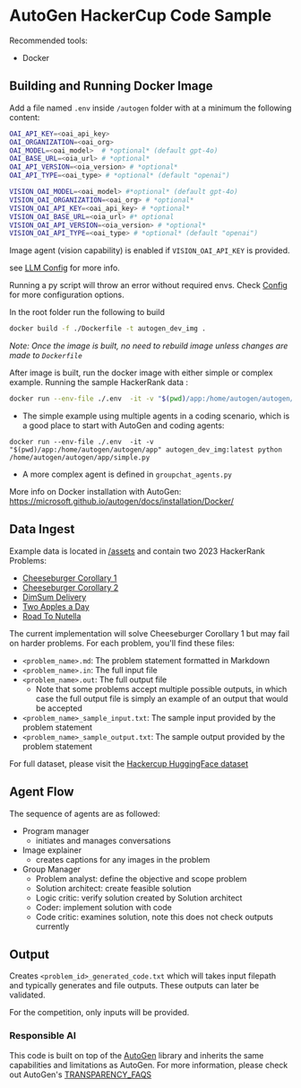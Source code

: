# AutoGen HackerCup Code Sample
Recommended tools:
- Docker

## Building and Running Docker Image


Add a file named `.env` inside `/autogen` folder with at a minimum the following content:
```bash
OAI_API_KEY=<oai_api_key> 
OAI_ORGANIZATION=<oai_org>
OAI_MODEL=<oai_model>  # *optional* (default gpt-4o) 
OAI_BASE_URL=<oia_url> # *optional* 
OAI_API_VERSION=<oia_version> # *optional*
OAI_API_TYPE=<oai_type> # *optional* (default "openai")

VISION_OAI_MODEL=<oai_model> #*optional* (default gpt-4o) 
VISION_OAI_ORGANIZATION=<oai_org> # *optional* 
VISION_OAI_API_KEY=<oai_api_key> # *optional* 
VISION_OAI_BASE_URL=<oia_url> #* optional
VISION_OAI_API_VERSION=<oia_version> # *optional*
VISION_OAI_API_TYPE=<oai_type> # *optional* (default "openai")
```
Image agent (vision capability) is enabled if `VISION_OAI_API_KEY` is provided.

see [LLM Config](https://microsoft.github.io/autogen/docs/topics/llm_configuration/) for more info.

Running a py script  will throw an error without required envs. Check [Config](./app/config/config.py) for more configuration options.

In the root folder run the following to build
```bash
docker build -f ./Dockerfile -t autogen_dev_img .
```
*Note: Once the image is built, no need to rebuild image unless changes are made to `Dockerfile`*

After image is built, run the docker image with either simple or complex example. Running the sample HackerRank data :

```bash 
docker run --env-file ./.env  -it -v "$(pwd)/app:/home/autogen/autogen/app" -v "$(pwd)/../assets/practice:/home/autogen/autogen/app/assets" autogen_dev_img:latest python /home/autogen/autogen/app/hackercup.py /home/autogen/autogen/app/assets/
```

- The simple example using multiple agents in a coding scenario, which is a good place to start with AutoGen and coding agents:

`docker run --env-file ./.env  -it -v "$(pwd)/app:/home/autogen/autogen/app" autogen_dev_img:latest python /home/autogen/autogen/app/simple.py`

- A more complex agent is defined in `groupchat_agents.py`

More info on Docker installation with AutoGen:  https://microsoft.github.io/autogen/docs/installation/Docker/


## Data Ingest
Example data is located in [/assets](../assets/) and contain two 2023 HackerRank Problems:
- [Cheeseburger Corollary 1](https://www.facebook.com/codingcompetitions/hacker-cup/2023/practice-round/problems/A1)
- [Cheeseburger Corollary 2](https://www.facebook.com/codingcompetitions/hacker-cup/2023/practice-round/problems/A2)
- [DimSum Delivery](https://www.facebook.com/codingcompetitions/hacker-cup/2023/practice-round/problems/B)
- [Two Apples a Day](https://www.facebook.com/codingcompetitions/hacker-cup/2023/practice-round/problems/C)
- [Road To Nutella](https://www.facebook.com/codingcompetitions/hacker-cup/2023/practice-round/problems/D)

The current implementation will solve Cheeseburger Corollary 1 but may fail on harder problems.
For each problem, you'll find these files:

* `<problem_name>.md`: The problem statement formatted in Markdown
* `<problem_name>.in`: The full input file
* `<problem_name>.out`: The full output file
  * Note that some problems accept multiple possible outputs, in which case the full output file is simply an example of an output that would be accepted
* `<problem_name>_sample_input.txt`: The sample input provided by the problem statement
* `<problem_name>_sample_output.txt`: The sample output provided by the problem statement

For full dataset, please visit the [Hackercup HuggingFace dataset](https://huggingface.co/datasets/hackercupai/hackercup)


## Agent Flow

The sequence of agents are as followed: 
- Program manager
    - initiates and manages conversations
- Image explainer
    - creates captions for any images in the problem
- Group Manager
    - Problem analyst: define the objective and scope problem
    - Solution architect: create feasible solution 
    - Logic critic: verify solution created by Solution architect 
    - Coder: implement solution with code
    - Code critic: examines solution, note this does not check outputs currently


## Output
Creates `<problem_id>_generated_code.txt` which will takes input filepath and typically generates and file outputs. These outputs can later be validated.

For the competition, only inputs will be provided.


### Responsible AI
This code is built on top of the [AutoGen](https://github.com/microsoft/autogen) library and inherits the same capabilities and limitations as AutoGen. For more information, please check out AutoGen's [TRANSPARENCY_FAQS](https://github.com/microsoft/autogen/blob/main/TRANSPARENCY_FAQS.md)
